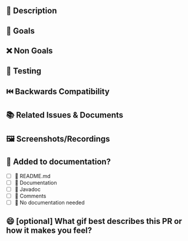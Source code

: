 <!--
  🚀 For Work In Progress Pull Requests, please use the Draft PR feature, see https://github.blog/2019-02-14-introducing-draft-pull-requests/ for further details.
  
  📚 Before submitting a Pull Request, make sure you agree to the following rules:
  1. 🛠️ Only one subject at a time, we will accept "Add balloon", we won't accept "Add balloon & Piñata & Fireworks"
  2. 📝 Use descriptive commit messages, we can't really know what "fix" or "what the hell" or "aaaaaaa" changed.
  3. 📖 Update any related documentation and include any relevant screenshots.
  4. ⛓️ Do not make a pull request to another pull request branch. 
        You can depend on other pull requests, but you will need to wait for them to be merged before submitting your pull request.
  5. Complete the pull request template. 
        It is fine for draft pull requests to not have the template completed.

  🚫 You must acknowledge that if your pull request does not respect those rules, your pull request might be rejected
-->

## 📝 Description

<!-- 
Please do not leave this blank
Example:
    This PR [adds/removes/fixes/replaces] the [feature/bug/etc]. 
-->

## 🎯 Goals

<!--
What do you aim to achieve with this?
Example:
    - Make X faster to render
    - Reduce the edge cases of Y
    - Make Z easier to work with
-->

## ❌ Non Goals

<!--
Precise what are you not aiming to achieve with this?
Example:
    - It is not a goal to fix issues with X
    - It is not a goal to make Y faster
    - It is not a goal to add Z features
-->

## 🚦 Testing 

<!--
What steps did you take to test and verify your changes do not have issues? 
Provide instructions so we can reproduce.
-->

## ⏮️ Backwards Compatibility 

<!--
Is this change backwards compatible?
If not, what might the impact be?
-->

## 📚 Related Issues & Documents

<!-- 
Please use this format link issue numbers: Fixes #123
https://docs.github.com/en/free-pro-team@latest/github/managing-your-work-on-github/linking-a-pull-request-to-an-issue#linking-a-pull-request-to-an-issue-using-a-keyword 
-->

## 🖼️ Screenshots/Recordings

<!-- Visual changes require screenshots -->

## 📖 Added to documentation?

- [ ] 📜 README.md
- [ ] 📑 Documentation
- [ ] 📓 Javadoc
- [ ] 🍕 Comments
- [ ] 🙅 No documentation needed

## 😄 [optional] What gif best describes this PR or how it makes you feel?
